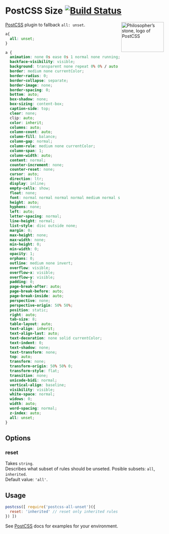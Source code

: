 # PostCSS Size [![Build Status][ci-img]][ci]

<img align="right" width="135" height="95"
     title="Philosopher’s stone, logo of PostCSS"
     src="http://postcss.github.io/postcss/logo-leftp.png">

[PostCSS] plugin to fallback `all: unset`.

[PostCSS]: https://github.com/postcss/postcss
[ci-img]:  https://travis-ci.org/maximkoretskiy/postcss-all-unset.svg
[ci]:      https://travis-ci.org/maximkoretskiy/postcss-all-unset


```css
a{
  all: unset;
}
```

```css
a {
  animation: none 0s ease 0s 1 normal none running;
  backface-visibility: visible;
  background: transparent none repeat 0% 0% / auto auto padding-box border-box scroll;
  border: medium none currentColor;
  border-radius: 0;
  border-collapse: separate;
  border-image: none;
  border-spacing: 0;
  bottom: auto;
  box-shadow: none;
  box-sizing: content-box;
  caption-side: top;
  clear: none;
  clip: auto;
  color: inherit;
  columns: auto;
  column-count: auto;
  column-fill: balance;
  column-gap: normal;
  column-rule: medium none currentColor;
  column-span: 1;
  column-width: auto;
  content: normal;
  counter-increment: none;
  counter-reset: none;
  cursor: auto;
  direction: ltr;
  display: inline;
  empty-cells: show;
  float: none;
  font: normal normal normal normal medium normal sans-serif;
  height: auto;
  hyphens: none;
  left: auto;
  letter-spacing: normal;
  line-height: normal;
  list-style: disc outside none;
  margin: 0;
  max-height: none;
  max-width: none;
  min-height: 0;
  min-width: 0;
  opacity: 1;
  orphans: 0;
  outline: medium none invert;
  overflow: visible;
  overflow-x: visible;
  overflow-y: visible;
  padding: 0;
  page-break-after: auto;
  page-break-before: auto;
  page-break-inside: auto;
  perspective: none;
  perspective-origin: 50% 50%;
  position: static;
  right: auto;
  tab-size: 8;
  table-layout: auto;
  text-align: inherit;
  text-align-last: auto;
  text-decoration: none solid currentColor;
  text-indent: 0;
  text-shadow: none;
  text-transform: none;
  top: auto;
  transform: none;
  transform-origin: 50% 50% 0;
  transform-style: flat;
  transition: none;
  unicode-bidi: normal;
  vertical-align: baseline;
  visibility: visible;
  white-space: normal;
  widows: 0;
  width: auto;
  word-spacing: normal;
  z-index: auto;
  all: unset;
}
```

## Options

### reset
Takes `string`.  
Describes what subset of rules should be unseted.
Posible subsets: `all`, `inherited`.  
Default value: `'all'`.  

## Usage

```js
postcss([ require('postcss-all-unset')({
  reset: 'inherited' // reset only inherited rules
}) ])
```

See [PostCSS] docs for examples for your environment.
